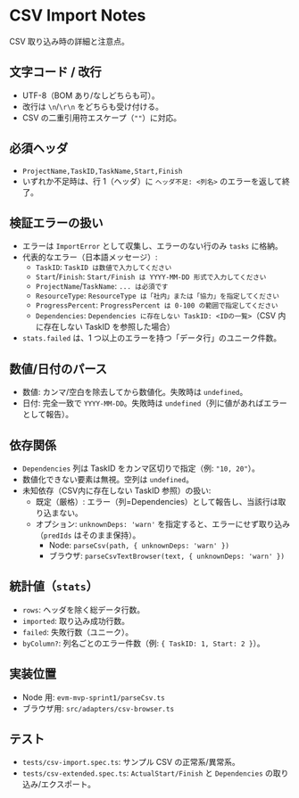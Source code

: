 # CSV Import Notes

CSV 取り込み時の詳細と注意点。

## 文字コード / 改行
- UTF-8（BOM あり/なしどちらも可）。
- 改行は `\n`/`\r\n` をどちらも受け付ける。
- CSV の二重引用符エスケープ（`""`）に対応。

## 必須ヘッダ
- `ProjectName,TaskID,TaskName,Start,Finish`
- いずれか不足時は、行 1（ヘッダ）に `ヘッダ不足: <列名>` のエラーを返して終了。

## 検証エラーの扱い
- エラーは `ImportError` として収集し、エラーのない行のみ `tasks` に格納。
- 代表的なエラー（日本語メッセージ）:
  - `TaskID`: `TaskID は数値で入力してください`
  - `Start`/`Finish`: `Start/Finish は YYYY-MM-DD 形式で入力してください`
  - `ProjectName`/`TaskName`: `... は必須です`
  - `ResourceType`: `ResourceType は「社内」または「協力」を指定してください`
  - `ProgressPercent`: `ProgressPercent は 0-100 の範囲で指定してください`
  - `Dependencies`: `Dependencies に存在しない TaskID: <IDの一覧>`（CSV 内に存在しない TaskID を参照した場合）
- `stats.failed` は、1 つ以上のエラーを持つ「データ行」のユニーク件数。

## 数値/日付のパース
- 数値: カンマ/空白を除去してから数値化。失敗時は `undefined`。
- 日付: 完全一致で `YYYY-MM-DD`。失敗時は `undefined`（列に値があればエラーとして報告）。

## 依存関係
- `Dependencies` 列は TaskID をカンマ区切りで指定（例: `"10, 20"`）。
- 数値化できない要素は無視。空列は `undefined`。
- 未知依存（CSV内に存在しない TaskID 参照）の扱い:
  - 既定（厳格）: エラー（列=Dependencies）として報告し、当該行は取り込まない。
  - オプション: `unknownDeps: 'warn'` を指定すると、エラーにせず取り込み（`predIds` はそのまま保持）。
    - Node: `parseCsv(path, { unknownDeps: 'warn' })`
    - ブラウザ: `parseCsvTextBrowser(text, { unknownDeps: 'warn' })`

## 統計値（`stats`）
- `rows`: ヘッダを除く総データ行数。
- `imported`: 取り込み成功行数。
- `failed`: 失敗行数（ユニーク）。
- `byColumn?`: 列名ごとのエラー件数（例: `{ TaskID: 1, Start: 2 }`）。

## 実装位置
- Node 用: `evm-mvp-sprint1/parseCsv.ts`
- ブラウザ用: `src/adapters/csv-browser.ts`

## テスト
- `tests/csv-import.spec.ts`: サンプル CSV の正常系/異常系。
- `tests/csv-extended.spec.ts`: `ActualStart/Finish` と `Dependencies` の取り込み/エクスポート。
